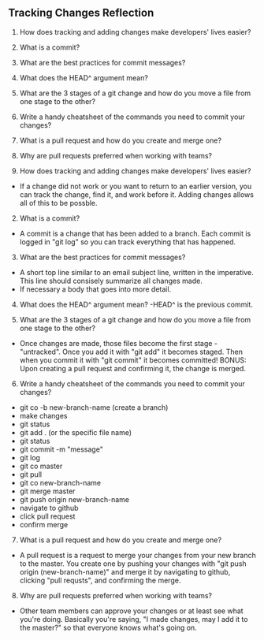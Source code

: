 ## Tracking Changes Reflection

1. How does tracking and adding changes make developers' lives easier?
2. What is a commit?
3. What are the best practices for commit messages?
4. What does the HEAD^ argument mean?
5. What are the 3 stages of a git change and how do you move a file from one stage to the other?
6. Write a handy cheatsheet of the commands you need to commit your changes?
7. What is a pull request and how do you create and merge one?
8. Why are pull requests preferred when working with teams?




1. How does tracking and adding changes make developers' lives easier?
  - If a change did not work or you want to return to an earlier version, you can track the change, find it, and work before it. Adding changes allows all of this to be possble.

2. What is a commit?
  - A commit is a change that has been added to a branch. Each commit is logged in "git log" so you can track everything that has happened.

3. What are the best practices for commit messages?
  - A short top line similar to an email subject line, written in the imperative. This line should consisely summarize all changes made.
  - If necessary a body that goes into more detail.

4. What does the HEAD^ argument mean?
  -HEAD^ is the previous commit.

5. What are the 3 stages of a git change and how do you move a file from one stage to the other?
  - Once changes are made, those files become the first stage - "untracked". Once you add it with "git add" it becomes staged. Then when you commit it with "git commit" it becomes committed! BONUS: Upon creating a pull request and confirming it, the change is merged.

6. Write a handy cheatsheet of the commands you need to commit your changes?
  - git co -b new-branch-name (create a branch)
  - make changes
  - git status
  - git add . (or the specific file name)
  - git status
  - git commit -m "message"
  - git log
  - git co master
  - git pull
  - git co new-branch-name
  - git merge master
  - git push origin new-branch-name
  - navigate to github
  - click pull request
  - confirm merge


7. What is a pull request and how do you create and merge one?
  - A pull request is a request to merge your changes from your new branch to the master. You create one by pushing your changes with "git push origin (new-branch-name)" and merge it by navigating to github, clicking "pull requsts", and confirming the merge.

8. Why are pull requests preferred when working with teams?
  - Other team members can approve your changes or at least see what you're doing. Basically you're saying, "I made changes, may I add it to the master?" so that everyone knows what's going on.